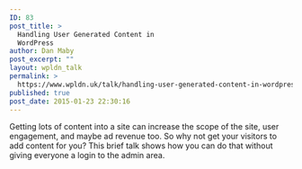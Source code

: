 ```yaml
---
ID: 83
post_title: >
  Handling User Generated Content in
  WordPress
author: Dan Maby
post_excerpt: ""
layout: wpldn_talk
permalink: >
  https://www.wpldn.uk/talk/handling-user-generated-content-in-wordpress
published: true
post_date: 2015-01-23 22:30:16
---
```

Getting lots of content into a site can increase the scope of the site, user engagement, and maybe ad revenue too. So why not get your visitors to add content for you? This brief talk shows how you can do that without giving everyone a login to the admin area.